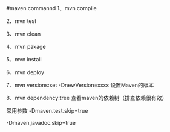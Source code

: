 #maven commannd
1、mvn compile

2、mvn test

3、mvn clean

4、mvn pakage

5、mvn install

6、mvn deploy 

7、mvn versions:set -DnewVersion=xxxx  设置Maven的版本 

8、mvn dependency:tree  查看maven的依赖树（排查依赖很有效）


常用参数
-Dmaven.test.skip=true

-Dmaven.javadoc.skip=true